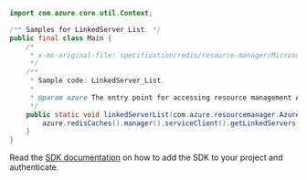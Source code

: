 ```java
import com.azure.core.util.Context;

/** Samples for LinkedServer List. */
public final class Main {
    /*
     * x-ms-original-file: specification/redis/resource-manager/Microsoft.Cache/stable/2021-06-01/examples/RedisCacheLinkedServer_List.json
     */
    /**
     * Sample code: LinkedServer_List.
     *
     * @param azure The entry point for accessing resource management APIs in Azure.
     */
    public static void linkedServerList(com.azure.resourcemanager.AzureResourceManager azure) {
        azure.redisCaches().manager().serviceClient().getLinkedServers().list("rg1", "cache1", Context.NONE);
    }
}
```

Read the [SDK documentation](https://github.com/Azure/azure-sdk-for-java/blob/azure-resourcemanager_2.15.0/sdk/resourcemanager/azure-resourcemanager/README.md) on how to add the SDK to your project and authenticate.
